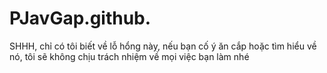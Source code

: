 # PJavGap.github.
SHHH, chỉ có tôi biết về lỗ hổng này, nếu bạn cố ý ăn cắp hoặc tìm hiểu về nó, tôi sẽ không chịu trách nhiệm về mọi việc bạn làm nhé

